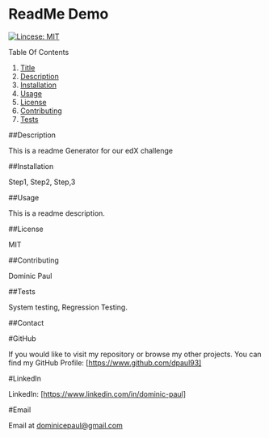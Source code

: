 

  # ReadMe Demo 
  [![Lincese: MIT](https://img.shields.io/badge/License-MIT-yellow.svg)](https://opensource.org/licenses/MIT)
  
  <!-- Table Of Contents -->
  <section>
  <summary> Table Of Contents</summary>
  <ol>
  <li><a href="#title">Title</a></li>
  <li><a href="#description">Description</a></li>
  <li><a href="#installation">Installation</a></li>
  <li><a href="#usage">Usage</a></li>
  <li><a href="#license">License</a></li>
  <li><a href="#contributing">Contributing</a></li>
  <li><a href="#tests">Tests</a></li>
  </section>

  ##Description

  This is a readme Generator for our edX challenge 

  ##Installation

  Step1, Step2, Step,3

  ##Usage

  This is a readme description.

  ##License

  MIT

  ##Contributing

  Dominic Paul

  ##Tests

  System testing, Regression Testing.

  ##Contact

  #GitHub

  If you would like to visit my repository or browse my other projects. You can find my GitHub Profile: [https://www.github.com/dpaul93] 
  
  #LinkedIn
  
  LinkedIn: [https://www.linkedin.com/in/dominic-paul]
  
  #Email

  Email at dominicepaul@gmail.com
  
